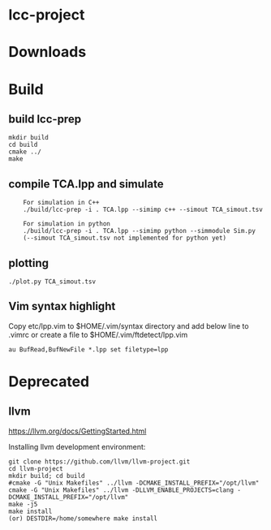# lcc-project


# Downloads

# Build
## build lcc-prep
    
	mkdir build
	cd build
	cmake ../
	make


## compile TCA.lpp and simulate

        For simulation in C++
        ./build/lcc-prep -i . TCA.lpp --simimp c++ --simout TCA_simout.tsv

        For simulation in python
        ./build/lcc-prep -i . TCA.lpp --simimp python --simmodule Sim.py 
        (--simout TCA_simout.tsv not implemented for python yet)

## plotting

	./plot.py TCA_simout.tsv


## Vim syntax highlight
Copy etc/lpp.vim to $HOME/.vim/syntax directory and add below line to .vimrc or create a file to $HOME/.vim/ftdetect/lpp.vim
```
au BufRead,BufNewFile *.lpp set filetype=lpp
```


# Deprecated
## llvm
https://llvm.org/docs/GettingStarted.html  

Installing llvm development environment:  

    git clone https://github.com/llvm/llvm-project.git
    cd llvm-project
    mkdir build; cd build
    #cmake -G "Unix Makefiles" ../llvm -DCMAKE_INSTALL_PREFIX="/opt/llvm"
    cmake -G "Unix Makefiles" ../llvm -DLLVM_ENABLE_PROJECTS=clang -DCMAKE_INSTALL_PREFIX="/opt/llvm"
    make -j5
    make install 
    (or) DESTDIR=/home/somewhere make install

